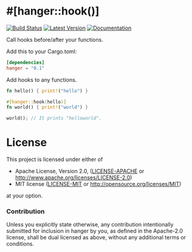 # #[hanger::hook()]

[![Build Status](https://travis-ci.org/overvenus/hanger.svg?branch=master)](https://travis-ci.org/overvenus/hanger)
[![Latest Version](https://img.shields.io/crates/v/hanger.svg)](https://crates.io/crates/hanger)
[![Documentation](https://docs.rs/hanger/badge.svg)](https://docs.rs/hanger)

Call hooks before/after your functions.

Add this to your Cargo.toml:

```toml
[dependencies]
hanger = "0.1"
```

Add hooks to any functions.

```rust
fn hello() { print!("hello") }

#[hanger::hook(hello)]
fn world() { print!("world") }

world(); // It prints "helloworld".
```

# License

This project is licensed under either of

 * Apache License, Version 2.0, ([LICENSE-APACHE](LICENSE-APACHE) or
   http://www.apache.org/licenses/LICENSE-2.0)
 * MIT license ([LICENSE-MIT](LICENSE-MIT) or
   http://opensource.org/licenses/MIT)

at your option.

### Contribution

Unless you explicitly state otherwise, any contribution intentionally submitted
for inclusion in hanger by you, as defined in the Apache-2.0 license, shall be
dual licensed as above, without any additional terms or conditions.
